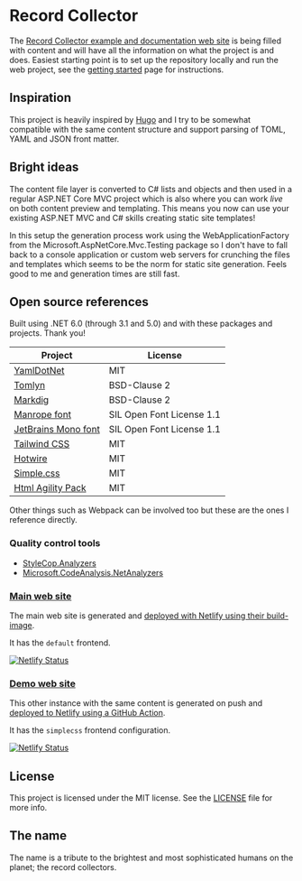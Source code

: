 # Record Collector

The [Record Collector example and documentation web site](https://record-collector.net) is being filled with content and will have all the information on what the project is and does. Easiest starting point is to set up the repository locally and run the web project, see the [getting started](https://record-collector.net/en/pages/getting-started/) page for instructions.

## Inspiration

This project is heavily inspired by [Hugo](https://gohugo.io/) and I try to be somewhat compatible with the same content structure and support parsing of TOML, YAML and JSON front matter.

## Bright ideas

The content file layer is converted to C# lists and objects and then used in a regular ASP.NET Core MVC project which is also where you can work _live_ on both content preview and templating. This means you now can use your existing ASP.NET MVC and C# skills creating static site templates!

In this setup the generation process work using the WebApplicationFactory from the Microsoft.AspNetCore.Mvc.Testing package so I don't have to fall back to a console application or custom web servers for crunching the files and templates which seems to be the norm for static site generation. Feels good to me and generation times are still fast.

## Open source references

Built using .NET 6.0 (through 3.1 and 5.0) and with these packages and projects. Thank you!

| Project                                                   | License                   |
|-----------------------------------------------------------|---------------------------|
| [YamlDotNet](https://github.com/aaubry/YamlDotNet/wiki)   | MIT                       |
| [Tomlyn](https://github.com/xoofx/Tomlyn)                 | BSD-Clause 2              |
| [Markdig](https://github.com/lunet-io/markdig)            | BSD-Clause 2              |
| [Manrope font](https://manropefont.com/)                  | SIL Open Font License 1.1 |
| [JetBrains Mono font](https://www.jetbrains.com/lp/mono/) | SIL Open Font License 1.1 |
| [Tailwind CSS](https://tailwindcss.com/)                  | MIT                       |
| [Hotwire](https://hotwired.dev/)                          | MIT                       |
| [Simple.css](https://simplecss.org/)                      | MIT                       |
| [Html Agility Pack](https://html-agility-pack.net/)       | MIT                       |

Other things such as Webpack can be involved too but these are the ones I reference directly.

### Quality control tools

* [StyleCop.Analyzers](https://github.com/DotNetAnalyzers/StyleCopAnalyzers)
* [Microsoft.CodeAnalysis.NetAnalyzers](https://github.com/dotnet/roslyn-analyzers)

### [Main web site](https://record-collector.net)

The main web site is generated and [deployed with Netlify using their build-image](https://github.com/krompaco/record-collector/blob/main/docs/content-record-collector-net/en/updates/continuous-deployment-using-just-netlify.md).

It has the `default` frontend.

[![Netlify Status](https://api.netlify.com/api/v1/badges/d83429cd-4060-466a-8491-1afbb1c97149/deploy-status)](https://app.netlify.com/sites/record-collector-ui/deploys)

### [Demo web site](https://record-collector.netlify.app)

This other instance with the same content is generated on push and [deployed to Netlify using a GitHub Action](https://github.com/krompaco/record-collector/blob/main/docs/content-record-collector-net/en/updates/deploy-to-netlify-using-a-github-action.md).

It has the `simplecss` frontend configuration.

[![Netlify Status](https://api.netlify.com/api/v1/badges/97fc0268-36e9-408f-995c-13ed2605a11e/deploy-status)](https://app.netlify.com/sites/record-collector/deploys)

## License

This project is licensed under the MIT license. See the [LICENSE](LICENSE) file for more info.

## The name

The name is a tribute to the brightest and most sophisticated humans on the planet; the record collectors.
